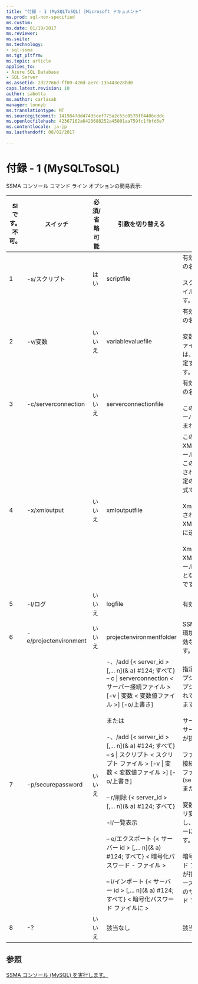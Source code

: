 ```yaml
---
title: "付録 - 1 (MySQLToSQL) |Microsoft ドキュメント"
ms.prod: sql-non-specified
ms.custom: 
ms.date: 01/19/2017
ms.reviewer: 
ms.suite: 
ms.technology:
- sql-ssma
ms.tgt_pltfrm: 
ms.topic: article
applies_to:
- Azure SQL Database
- SQL Server
ms.assetid: 2d22766d-ff09-420d-ae7c-13b443e28bd0
caps.latest.revision: 10
author: sabotta
ms.author: carlasab
manager: lonnyb
ms.translationtype: MT
ms.sourcegitcommit: 1419847dd47435cef775a2c55c0578ff4406cddc
ms.openlocfilehash: 42367162a6420688252a45801aa759fc1fbfd6e7
ms.contentlocale: ja-jp
ms.lasthandoff: 08/02/2017

---
```

# <a name="appendix---1-mysqltosql"></a>付録 - 1 (MySQLToSQL)
SSMA コンソール コマンド ライン オプションの簡易表示:  
  
|Sl です。 不可。|スイッチ|必須/省略可能|引数を切り替える|指定できる値|  
|-----------|----------|-------------|-------------------|--------------------|  
|1|-s/スクリプト|はい|scriptfile|有効な XML ファイルの名前。<br /><br />スクリプトの定義ファイルのコンソールです。|  
|2|-v/変数|いいえ|variablevaluefile|有効な XML ファイルの名前。<br /><br />変数をスクリプト ファイルで使用する場合は、このファイルを指定する必要があります。|  
|3|-c/serverconnection|いいえ|serverconnectionfile|有効な XML ファイルの名前。<br /><br />このファイルには、サーバーの接続情報が含まれています。|  
|4|-x/xmloutput|いいえ|xmloutputfile|このオプションでは、XML 形式でのコンソール出力を示します。 このオプションが指定されていない場合、既定の出力はテキスト形式です。<br /><br />Xmloutputfile が指定されていない場合、XML 出力は STDOUT に送られます。<br /><br />Xmloutputfile は、XML 形式で、コンソール出力の書き込み先となるファイルの名前です。|  
|5|-l/ログ|いいえ|logfile|有効なファイル名。|  
|6|-e/projectenvironment|いいえ|projectenvironmentfolder|SSMA プロジェクト環境ファイルを含む有効なフォルダー名です。|  
|7|-p/securepassword|いいえ|-、/add {< server_id > [,... n]\(& a) #124; すべて} – c &#124; serverconnection < サーバー接続ファイル > [-v &#124; 変数 < 変数値ファイル >] [-o/上書き]<br /><br />または<br /><br />-、/add {< server_id > [,... n]\(& a) #124; すべて} – s &#124; スクリプト < スクリプト ファイル > [-v &#124; 変数 < 変数値ファイル >] [-o/上書き]<br /><br />– r/削除 {< server_id > [,... n]\(& a) #124; すべて}<br /><br />-l/一覧表示<br /><br />– e/エクスポート {< サーバー id > [,... n]\(& a) #124; すべて} < 暗号化パスワード - ファイル ><br /><br />– i/インポート {< サーバー id > [,... n]\(& a) #124; すべて} < 暗号化パスワード ファイルに >|指定した場合、このオプションをその他のオプションと組み合わされていない必要があります。<br /><br />サーバー id: {string} サーバーの一意の ID が提供されます。<br /><br />ファイル サーバーに接続: サーバーの定義ファイル (serverconnectionfile または scriptfile)。<br /><br />変数値ファイル: クエリ変数の定義ファイルし、ファイル サーバーに接続で使用します。<br /><br />暗号化されたパスワード ファイル: ユーザーが指定したパス フレーズを使用して暗号化のサーバーのパスワード ファイルです。|  
|8|-?|いいえ|該当なし|該当なし|  
  
## <a name="see-also"></a>参照  
[SSMA コンソール (MySQL) を実行します。](http://msdn.microsoft.com/en-us/e3e9f7e4-0619-4861-a202-3d5d39953b26)  
  

